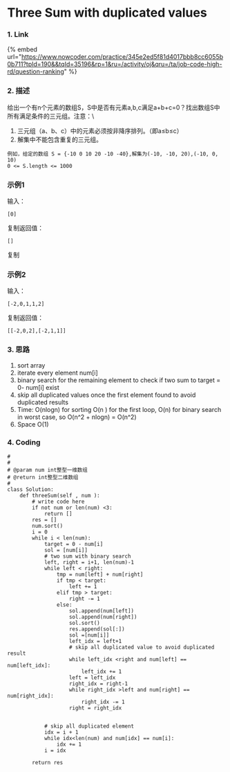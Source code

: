 # Three Sum with duplicated values

### 1. Link

{% embed url="https://www.nowcoder.com/practice/345e2ed5f81d4017bbb8cc6055b0b711?tpId=190&&tqId=35196&rp=1&ru=/activity/oj&qru=/ta/job-code-high-rd/question-ranking" %}

### 2. 描述

给出一个有n个元素的数组S，S中是否有元素a,b,c满足a+b+c=0？找出数组S中所有满足条件的三元组。注意：\


1. 三元组（a、b、c）中的元素必须按非降序排列。（即a≤b≤c）
2. 解集中不能包含重复的三元组。

```
例如，给定的数组 S = {-10 0 10 20 -10 -40},解集为(-10, -10, 20),(-10, 0, 10) 
0 <= S.length <= 1000
```

### 示例1

输入：

```
[0]
```

复制返回值：

```
[]
```

复制

### 示例2

输入：

```
[-2,0,1,1,2]
```

复制返回值：

```
[[-2,0,2],[-2,1,1]]
```



### 3. 思路

1. sort array
2. iterate every element num\[i]
3. binary search for the remaining element to check if two sum to target = 0- num\[i] exist
4. skip all duplicated values once the first element found to avoid duplicated results
5. Time: O(nlogn) for sorting  O(n ) for the first loop,  O(n) for binary search in worst case, so O(n^2 + nlogn) = O(n^2)&#x20;
6. Space O(1)

### 4. Coding

```
#
# 
# @param num int整型一维数组 
# @return int整型二维数组
#
class Solution:
    def threeSum(self , num ):
        # write code here
        if not num or len(num) <3:
            return []
        res = []
        num.sort()
        i = 0
        while i < len(num):
            target = 0 - num[i]
            sol = [num[i]]
            # two sum with binary search
            left, right = i+1, len(num)-1
            while left < right:
                tmp = num[left] + num[right]
                if tmp < target:
                    left += 1
                elif tmp > target:
                    right -= 1
                else:
                    sol.append(num[left])
                    sol.append(num[right])
                    sol.sort()
                    res.append(sol[:])
                    sol =[num[i]]
                    left_idx = left+1
                    # skip all duplicated value to avoid duplicated result
                    while left_idx <right and num[left] == num[left_idx]:
                        left_idx += 1
                    left = left_idx
                    right_idx = right-1
                    while right_idx >left and num[right] == num[right_idx]:
                        right_idx -= 1
                    right = right_idx
                    
                
            # skip all duplicated element 
            idx = i + 1
            while idx<len(num) and num[idx] == num[i]:
                idx += 1
            i = idx

        return res
                    
                    
            
```



